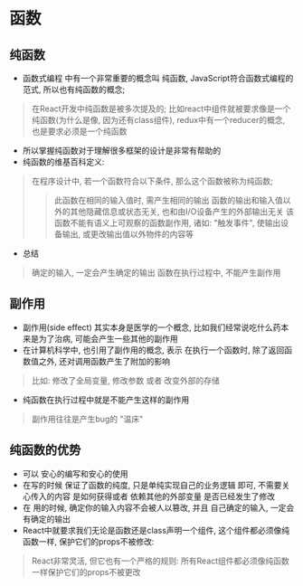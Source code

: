 # 函数

## 纯函数

- 函数式编程 中有一个非常重要的概念叫 纯函数, JavaScript符合函数式编程的范式, 所以也有纯函数的概念;

> 在React开发中纯函数是被多次提及的;
> 比如react中组件就被要求像是一个纯函数(为什么是像, 因为还有class组件), redux中有一个reducer的概念, 也是要求必须是一个纯函数 

- 所以掌握纯函数对于理解很多框架的设计是非常有帮助的
- 纯函数的维基百科定义:

> 在程序设计中, 若一个函数符合以下条件, 那么这个函数被称为纯函数;
>> 此函数在相同的输入值时, 需产生相同的输出
>> 函数的输出和输入值以外的其他隐藏信息或状态无关, 也和由I/O设备产生的外部输出无关
>> 该函数不能有语义上可观察的函数副作用, 诸如: "触发事件", 使输出设备输出, 或更改输出值以外物件的内容等

- 总结

> 确定的输入, 一定会产生确定的输出
> 函数在执行过程中, 不能产生副作用

## 副作用

- 副作用(side effect) 其实本身是医学的一个概念, 比如我们经常说吃什么药本来是为了治病, 可能会产生一些其他的副作用
- 在计算机科学中,  也引用了副作用的概念, 表示 在执行一个函数时, 除了返回函数值之外, 还对调用函数产生了附加的影响

> 比如: 修改了全局变量, 修改参数 或者 改变外部的存储

- 纯函数在执行过程中就是不能产生这样的副作用

> 副作用往往是产生bug的 "温床"

## 纯函数的优势

- 可以 安心的编写和安心的使用
- 在写的时候 保证了函数的纯度, 只是单纯实现自己的业务逻辑 即可, 不需要关心传入的内容 是如何获得或者 依赖其他的外部变量 是否已经发生了修改
- 在 用的时候, 确定你的输入内容不会被人以篡改, 并且 自己确定的输入, 一定会有确定的输出 
- React中就要求我们无论是函数还是class声明一个组件, 这个组件都必须像纯函数一样, 保护它们的props不被修改:

> React非常灵活, 但它也有一个严格的规则: 所有React组件都必须像纯函数一样保护它们的props不被更改